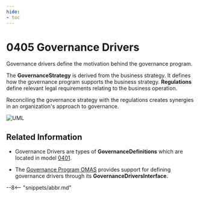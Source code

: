 ```yaml
---
hide:
- toc
---
```


<!-- SPDX-License-Identifier: CC-BY-4.0 -->
<!-- Copyright Contributors to the ODPi Egeria project. -->

# 0405 Governance Drivers

Governance drivers define the motivation behind the governance program.

The **GovernanceStrategy** is derived from the business strategy.
It defines how the governance program supports the business strategy.
**Regulations** define relevant legal requirements relating to the business operation.

Reconciling the governance strategy with the regulations creates synergies
in an organization's approach to governance.

![UML](0405-Governance-Drivers.svg)

## Related Information

* Governance Drivers are types of **GovernanceDefinitions** which are located in model [0401](./types/4/0401-Governance-Definitions).

* The [Governance Program OMAS](./services/omas/governance-program/overview)
  provides support for defining governance drivers through its **GovernanceDriversInterface**. 

--8<-- "snippets/abbr.md"